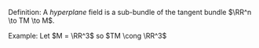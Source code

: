 Definition:
A *hyperplane* field is a sub-bundle of the tangent bundle $\RR^n \to TM \to M$.

Example:
Let $M = \RR^3$ so $TM \cong \RR^3$